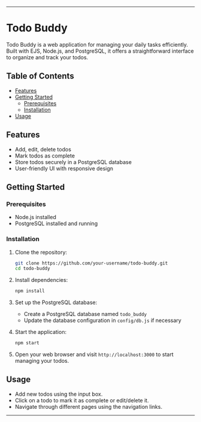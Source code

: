 

* * *

Todo Buddy
==========

Todo Buddy is a web application for managing your daily tasks efficiently. Built with EJS, Node.js, and PostgreSQL, it offers a straightforward interface to organize and track your todos.

Table of Contents
-----------------

*   [Features](#features)
*   [Getting Started](#getting-started)
    *   [Prerequisites](#prerequisites)
    *   [Installation](#installation)
*   [Usage](#usage)

Features
--------

*   Add, edit, delete todos
*   Mark todos as complete
*   Store todos securely in a PostgreSQL database
*   User-friendly UI with responsive design

Getting Started
---------------

### Prerequisites

*   Node.js installed
*   PostgreSQL installed and running

### Installation

1.  Clone the repository:
    
    ```bash
    git clone https://github.com/your-username/todo-buddy.git
    cd todo-buddy
    ```
    
2.  Install dependencies:
    
    ```bash
    npm install
    ```
    
3.  Set up the PostgreSQL database:
    
    *   Create a PostgreSQL database named `todo_buddy`
    *   Update the database configuration in `config/db.js` if necessary



4.  Start the application:
    
    ```bash
    npm start
    ```
    
5.  Open your web browser and visit `http://localhost:3000` to start managing your todos.
    

Usage
-----

*   Add new todos using the input box.
*   Click on a todo to mark it as complete or edit/delete it.
*   Navigate through different pages using the navigation links.

* * *


